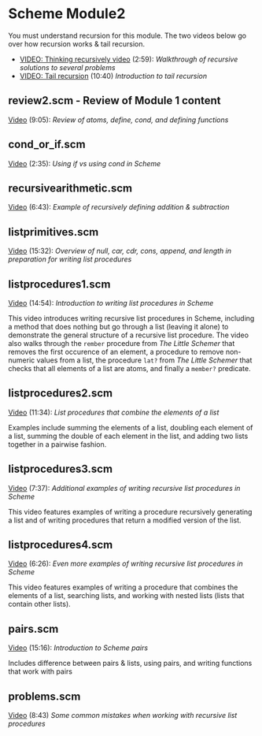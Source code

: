 # Scheme Module2

You must understand recursion for this module.  The two videos below go over how recursion works & tail recursion.

- [VIDEO: Thinking recursively video](https://youtu.be/OpX214pT6D0) (2:59): *Walkthrough of recursive solutions to several problems*
- [VIDEO: Tail recursion](https://youtu.be/mFiRdTmbs3E) (10:40) *Introduction to tail recursion*

## review2.scm - Review of Module 1 content

[Video](https://youtu.be/IMJNNLLM99U) (9:05): *Review of atoms, define, cond, and defining functions*

## cond_or_if.scm

[Video](https://youtu.be/7T7cRF_gkkg) (2:35): *Using if vs using cond in Scheme*

## recursivearithmetic.scm

[Video](https://youtu.be/uyER4B3q9ag) (6:43): *Example of recursively defining addition & subtraction*

## listprimitives.scm

[Video](https://youtu.be/slotKodkA-U) (15:32): *Overview of null, car, cdr, cons, append, and length in preparation for writing list procedures*

## listprocedures1.scm

[Video](https://youtu.be/a8tulokZSk8) (14:54): *Introduction to writing list procedures in Scheme*

This video introduces writing recursive list procedures in Scheme, including a method that does nothing but go through a list (leaving it alone) to demonstrate the general structure of a recursive list procedure.  The video also walks through the `rember` procedure from *The Little Schemer* that removes the first occurence of an element, a procedure to remove non-numeric values from a list, the procedure `lat?` from *The Little Schemer* that checks that all elements of a list are atoms, and finally a `member?` predicate.

## listprocedures2.scm

[Video](https://youtu.be/9PninqTenfU) (11:34): *List procedures that combine the elements of a list*

Examples include summing the elements of a list, doubling each element of a list, summing the double of each element in the list, and adding two lists together in a pairwise fashion.

## listprocedures3.scm

[Video](https://youtu.be/2JkRNjOmbRs) (7:37): *Additional examples of writing recursive list procedures in Scheme*

This video features examples of writing a procedure recursively generating a list and of writing procedures that return a modified version of the list.  

## listprocedures4.scm

[Video](https://youtu.be/Y7NQD9hABfI) (6:26): *Even more examples of writing recursive list procedures in Scheme*

This video features examples of writing a procedure that combines the elements of a list, searching lists, and working with nested lists (lists that contain other lists).

## pairs.scm

[Video](https://youtu.be/lML7RaSldkI) (15:16): *Introduction to Scheme pairs*

Includes difference between pairs & lists, using pairs, and writing functions that work with pairs

## problems.scm

[Video](https://youtu.be/EYgBVkSe4S4) (8:43) *Some common mistakes when working with recursive list procedures*
